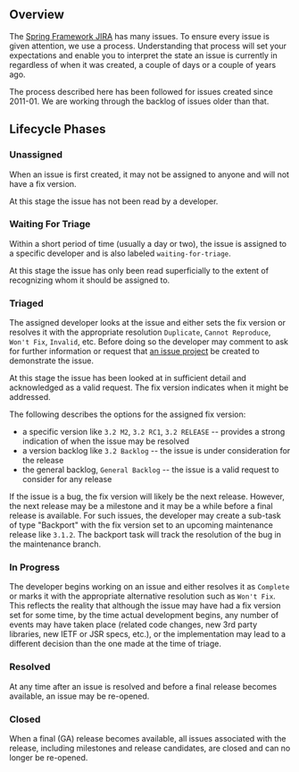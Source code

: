 ## Overview

The [Spring Framework JIRA](https://jira.springsource.org/browse/SPR) has many issues. To ensure every issue is given attention, we use a process. Understanding that process will set your expectations and enable you to interpret the state an issue is currently in regardless of when it was created, a couple of days or a couple of years ago. 

The process described here has been followed for issues created since 2011-01. We are working through the backlog of issues older than that.

## Lifecycle Phases

### Unassigned

When an issue is first created, it may not be assigned to anyone and will not have a fix version. 

At this stage the issue has not been read by a developer.

### Waiting For Triage

Within a short period of time (usually a day or two), the issue is assigned to a specific developer and is also labeled `waiting-for-triage`. 

At this stage the issue has only been read superficially to the extent of recognizing whom it should be assigned to.

### Triaged

The assigned developer looks at the issue and either sets the fix version or resolves it with the appropriate resolution `Duplicate`, `Cannot Reproduce`, `Won't Fix`, `Invalid`, etc. Before doing so the developer may comment to ask for further information or request that [an issue project](https://github.com/SpringSource/spring-framework-issues#readme) be created to demonstrate the issue.

At this stage the issue has been looked at in sufficient detail and acknowledged as a valid request. The fix version indicates when it might be addressed.

The following describes the options for the assigned fix version:

* a specific version like `3.2 M2`, `3.2 RC1`, `3.2 RELEASE` -- provides a strong indication of when the issue may be resolved
* a version backlog like `3.2 Backlog` -- the issue is under consideration for the release
* the general backlog, `General Backlog` -- the issue is a valid request to consider for any release

If the issue is a bug, the fix version will likely be the next release. However, the next release may be a milestone and it may be a while before a final release is available. For such issues, the developer may create a sub-task of type "Backport" with the fix version set to an upcoming maintenance release like `3.1.2`. The backport task will track the resolution of the bug in the maintenance branch.

### In Progress

The developer begins working on an issue and either resolves it as `Complete` or marks it with the appropriate alternative resolution such as `Won't Fix`. This reflects the reality that although the issue may have had a fix version set for some time, by the time actual development begins, any number of events may have taken place (related code changes, new 3rd party libraries, new IETF or JSR specs, etc.), or the implementation may lead to a different decision than the one made at the time of triage.

### Resolved

At any time after an issue is resolved and before a final release becomes available, an issue may be re-opened.

### Closed

When a final (GA) release becomes available, all issues associated with the release, including milestones and release candidates, are closed and can no longer be re-opened.
